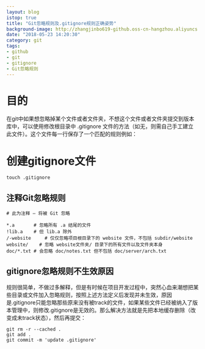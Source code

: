 ```yaml
---
layout: blog
istop: true
title: "Git忽略规则及.gitignore规则正确姿势"
background-image: http://zhangjinbo619-github.oss-cn-hangzhou.aliyuncs.com/zhangjinbo619.github.io/Octocat.jpg
date: "2018-05-23 14:20:30"
category: git
tags:
- github
- git
- gitignore
- Git忽略规则
---
```


# 目的
在git中如果想忽略掉某个文件或者文件夹，不想这个文件或者文件夹提交到版本库中，可以使用修改根目录中 .gitignore 文件的方法（如无，则需自己手工建立此文件）。这个文件每一行保存了一个匹配的规则例如：

# 创建gitignore文件

```
touch .gitignore
```
## 注释Git忽略规则
```
# 此为注释 – 将被 Git 忽略
 
*.a       # 忽略所有 .a 结尾的文件
!lib.a    # 但 lib.a 除外
/-website     # 仅仅忽略项目根目录下的 website 文件，不包括 subdir/website
website/    # 忽略 website文件夹/ 目录下的所有文件以及文件夹本身
doc/*.txt # 会忽略 doc/notes.txt 但不包括 doc/server/arch.txt
```
## gitignore忽略规则不生效原因

规则很简单，不做过多解释，但是有时候在项目开发过程中，突然心血来潮想把某些目录或文件加入忽略规则，按照上述方法定义后发现并未生效，原因是.gitignore只能忽略那些原来没有被track的文件，如果某些文件已经被纳入了版本管理中，则修改.gitignore是无效的。那么解决方法就是先把本地缓存删除（改变成未track状态），然后再提交：

```
git rm -r --cached .
git add .
git commit -m 'update .gitignore'

```